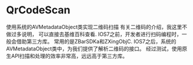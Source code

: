 # QrCodeScan
使用系统的AVMetadataObject类实现二维码扫描
有关二维码的介绍，我这里不做过多说明， 可以直接去基维百科查看.
IOS7之前，开发者进行扫码编程时，一般会借助第三方库。
常用的是ZBarSDKa和ZXingObjC.
IOS7之后，系统的AVMetadataObject类中，为我们提供了解析二维码的接口。
经过测试，使用原生API扫描和处理的效率非常高，远远高于第三方库。
